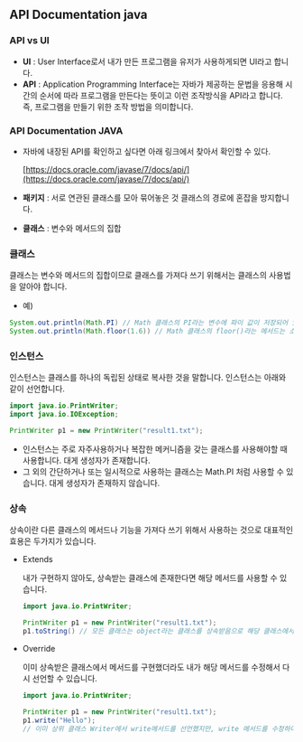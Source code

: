## API Documentation java

### API vs UI

- **UI** : User Interface로서 내가 만든 프로그램을 유저가 사용하게되면 UI라고 합니다.
- **API** : Application Programming Interface는 자바가 제공하는 문법을 응용해 시간의 순서에 따라 프로그램을 만든다는 뜻이고 이런 조작방식을 API라고 합니다. 즉, 프로그램을 만들기 위한 조작 방법을 의미합니다.

### API Documentation JAVA

- 자바에 내장된 API를 확인하고 싶다면 아래 링크에서 찾아서 확인할 수 있다.
    
    [https://docs.oracle.com/javase/7/docs/api/](https://docs.oracle.com/javase/7/docs/api/)
    
- **패키지** : 서로 연관된 클래스를 모아 묶어놓은 것 클래스의 경로에 혼잡을 방지합니다.
- **클래스** : 변수와 메서드의 집합

### 클래스

클래스는 변수와 메서드의 집합이므로 클래스를 가져다 쓰기 위해서는 클래스의 사용법을 알아야 합니다.

- 예)

```java
System.out.println(Math.PI) // Math 클래스의 PI라는 변수에 파이 값이 저장되어 있다.
System.out.println(Math.floor(1.6)) // Math 클래스의 floor()라는 메서드는 소수점을 내림해주는 기능을 갖고 있습니다.
```

### 인스턴스

인스턴스는 클래스를 하나의 독립된 상태로 복사한 것을 말합니다. 인스턴스는 아래와 같이 선언합니다.

```java
import java.io.PrintWriter;
import java.io.IOException;

PrintWriter p1 = new PrintWriter("result1.txt");
```

- 인스턴스는 주로 자주사용하거나 복잡한 메커니즘을 갖는 클래스를 사용해야할 때 사용합니다. 대게 생성자가 존재합니다.
- 그 외의 간단하거나 또는 일시적으로 사용하는 클래스는 Math.PI 처럼 사용할 수 있습니다. 대게 생성자가 존재하지 않습니다.

### 상속

상속이란 다른 클래스의 메서드나 기능을 가져다 쓰기 위해서 사용하는 것으로 대표적인 효용은 두가지가 있습니다.

- Extends
    
    내가 구현하지 않아도, 상속받는 클래스에 존재한다면 해당 메서드를 사용할 수 있습니다.
    
    ```java
    import java.io.PrintWriter;
    
    PrintWriter p1 = new PrintWriter("result1.txt");
    p1.toString() // 모든 클래스는 object라는 클래스를 상속받음으로 해당 클래스에서 구현하지 않더라도 사용할 수 있습니다.
    ```
    
- Override
    
    이미 상속받은 클래스에서 메서드를 구현했더라도 내가 해당 메서드를 수정해서 다시 선언할 수 있습니다.
    
    ```java
    import java.io.PrintWriter;
    
    PrintWriter p1 = new PrintWriter("result1.txt");
    p1.write("Hello"); 
    // 이미 상위 클래스 Writer에서 write메서드를 선언했지만, write 메서드를 수정하여 다시 선언했습니다. 해당 메서드는 PrintWriter에 write()메서드가 실행됩니다.
    ```
